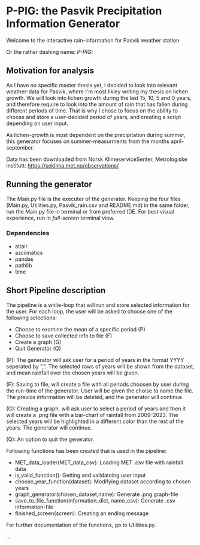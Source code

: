 # P-PIG: the Pasvik Precipitation Information Generator

Welcome to the interactive rain-information for Pasvik weather station

Or the rather dashing name: *P-PIG*!

## Motivation for analysis
As I have no specific master thesis yet, I decided to look into relevant weather-data for Pasvik, 
where I'm most likley writing my thesis on lichen growth. We will look into lichen growth during the last 15, 10, 5 and 0 years, and therefore require to look into the amount of rain that has fallen during different periods of time. That is why I chose to focus on the ability to choose and store a user-decided period of years, and creating a script depending on user input.

As lichen-growth is most dependent on the precipitation during summer, this generator focuses on summer-measurments from the months april-september.

Data has been downloaded from Norsk KlimeserviceSenter, Metrologiske institutt: https://seklima.met.no/observations/

## Running the generator
The Main.py file is the executer of the generator. Keeping the four files (Main.py, Utilities.py, Pasvik_rain.csv and README.md) in the same folder, run the Main.py file in terminal or from preferred IDE.
For best visual experience, run in *full-screen* terminal view.

### Dependencies
- altair
- asciimatics
- pandas
- pathlib
- time

## Short Pipeline description
The pipeline is a while-loop that will run and store selected information for the user. 
For each loop, the user will be asked to choose one of the following selections:
- Choose to examine the mean of a specific period (P)
- Choose to save collected info to file (F)
- Create a graph (G)
- Quit Generator (Q)

(P): The generator will ask user for a period of years in the format YYYY seperated by ",". The selected rows of years will be shown from the dataset, and mean rainfall over the chosen years will be given.

(F): Saving to file, will create a file with all periods choosen by user during the run-time of the generator. User will be given the choise to name the file. The previos information will be deleted, and the generator will continue.

(G): Creating a graph, will ask user to select a period of years and then it will create a .png file with a bar-chart of rainfall from 2009-2023. The selected years will be highlighted in a different color than the rest of the years. The generator will continue.

(Q): An option to quit the generator. 

Following functions has been created that is used in the pipeline: 
- MET_data_loader(MET_data_csv): Loading MET .csv file with rainfall data
- is_valid_function(): Getting and validatoing user input
- choose_year_function(dataset): Modifying dataset according to chosen years
- graph_generator(chosen_dataset,name): Generate .png graph-file
- save_to_file_function(information_dict, name_csv): Generate .csv information-file
- finished_screen(screen): Creating an ending message

For further documentation of the functions, go to Utilities.py.


...
